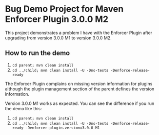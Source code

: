 # Bug Demo Project for Maven Enforcer Plugin 3.0.0 M2

This project demonstrates a problem I have with the Enforcer Plugin after upgrading from version 3.0.0 M1 to version 3.0.0 M2.

## How to run the demo

1. `cd parent; mvn clean install`
2. `cd ../child; mvn clean install -U -Dno-tests -Denforce-release-ready`

The Enforcer Plugin complains on missing version information for plugins
although the plugin management section of the parent defines the
version information. 

Version 3.0.0 M1 works as expected. You can see the difference if 
you run the demo like this:

1. `cd parent; mvn clean install`
2. `cd ../child; mvn clean install -U -Dno-tests -Denforce-release-ready -Denforcer-plugin.version=3.0.0-M1`
